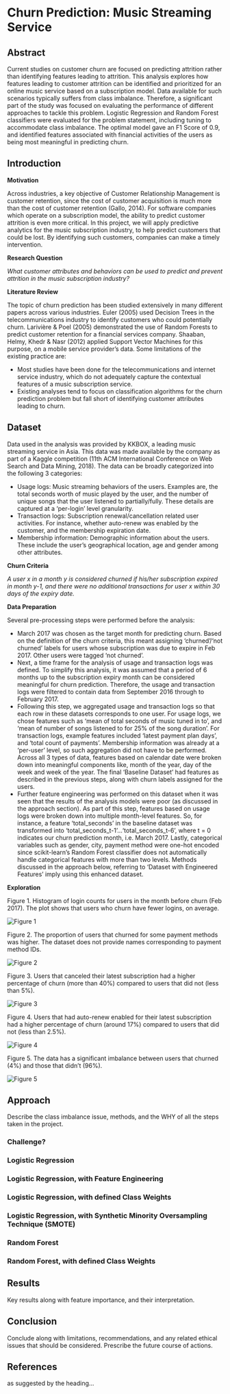 # Churn Prediction: Music Streaming Service

## Abstract

Current studies on customer churn are focused on predicting attrition rather than identifying features leading to attrition. This analysis explores how features leading to customer attrition can be identified and prioritized for an online music service based on a subscription model. Data available for such scenarios typically suffers from class imbalance. Therefore, a significant part of the study was focused on evaluating the performance of different approaches to tackle this problem. Logistic Regression and Random Forest classifiers were evaluated for the problem statement, including tuning to accommodate class imbalance. The optimal model gave an F1 Score of 0.9, and identified features associated with financial activities of the users as being most meaningful in predicting churn.

## Introduction

**Motivation**

Across industries, a key objective of Customer Relationship Management is customer retention, since the cost of customer acquisition is much more than the cost of customer retention (Gallo, 2014). For software companies which operate on a subscription model, the ability to predict customer attrition is even more critical. In this project, we will apply predictive analytics for the music subscription industry, to help predict customers that could be lost. By identifying such customers, companies can make a timely intervention.

**Research Question**

*What customer attributes and behaviors can be used to predict and prevent attrition in the music subscription industry?*

**Literature Review**

The topic of churn prediction has been studied extensively in many different papers across various industries. Euler (2005) used Decision Trees in the telecommunications industry to identify customers who could potentially churn. Larivière & Poel (2005) demonstrated the use of Random Forests to predict customer retention for a financial services company. Shaaban, Helmy, Khedr & Nasr (2012) applied Support Vector Machines for this purpose, on a mobile service provider’s data. Some limitations of the existing practice are:
  * Most studies have been done for the telecommunications and internet service industry, which do not adequately capture the contextual features of a music subscription service.
  * Existing analyses tend to focus on classification algorithms for the churn prediction problem but fall short of identifying customer attributes leading to churn.

## Dataset

Data used in the analysis was provided by KKBOX, a leading music streaming service in Asia. This data was made available by the company as part of a Kaggle competition (11th ACM International Conference on Web Search and Data Mining, 2018). The data can be broadly categorized into the following 3 categories:
  * Usage logs: Music streaming behaviors of the users. Examples are, the total seconds worth of music played by the user, and the number of unique songs that the user listened to partially/fully. These details are captured at a ‘per-login’ level granularity.
  * Transaction logs: Subscription renewal/cancellation related user activities. For instance, whether auto-renew was enabled by the customer, and the membership expiration date.
  * Membership information: Demographic information about the users. These include the user’s geographical location, age and gender among other attributes.

**Churn Criteria**

*A user x in a month y is considered churned if his/her subscription expired in month y-1, and there were no additional transactions for user x within 30 days of the expiry date.*

**Data Preparation**

Several pre-processing steps were performed before the analysis:
  * March 2017 was chosen as the target month for predicting churn. Based on the definition of the churn criteria, this meant assigning ‘churned’/‘not churned’ labels for users whose subscription was due to expire in Feb 2017. Other users were tagged ‘not churned’. 
  * Next, a time frame for the analysis of usage and transaction logs was defined. To simplify this analysis, it was assumed that a period of 6 months up to the subscription expiry month can be considered meaningful for churn prediction. Therefore, the usage and transaction logs were filtered to contain data from September 2016 through to February 2017.
  * Following this step, we aggregated usage and transaction logs so that each row in these datasets corresponds to one user. For usage logs, we chose features such as ‘mean of total seconds of music tuned in to’, and ‘mean of number of songs listened to for 25% of the song duration’. For transaction logs, example features included ‘latest payment plan days’, and ‘total count of payments’. Membership information was already at a ‘per-user’ level, so such aggregation did not have to be performed. Across all 3 types of data, features based on calendar date were broken down into meaningful components like, month of the year, day of the week and week of the year. The final ‘Baseline Dataset’ had features as described in the previous steps, along with churn labels assigned for the users.
  * Further feature engineering was performed on this dataset when it was seen that the results of the analysis models were poor (as discussed in the approach section). As part of this step, features based on usage logs were broken down into multiple month-level features. So, for instance, a feature ‘total_seconds’ in the baseline dataset was transformed into ‘total_seconds_t-1’…‘total_seconds_t-6’, where t = 0 indicates our churn prediction month, i.e. March 2017. Lastly, categorical variables such as gender, city, payment method were one-hot encoded since scikit-learn’s Random Forest classifier does not automatically handle categorical features with more than two levels. Methods discussed in the approach below, referring to ‘Dataset with Engineered Features’ imply using this enhanced dataset.
  
**Exploration**

Figure 1. Histogram of login counts for users in the month before churn (Feb 2017). The plot shows that users who churn have fewer logins, on average.

![Figure 1](./figures/1.png)

Figure 2. The proportion of users that churned for some payment methods was higher. The dataset does not provide names corresponding to payment method IDs.

![Figure 2](./figures/2.png)

Figure 3. Users that canceled their latest subscription had a higher percentage of churn (more than 40%) compared to users that did not (less than 5%).

![Figure 3](./figures/3.png)

Figure 4. Users that had auto-renew enabled for their latest subscription had a higher percentage of churn (around 17%) compared to users that did not (less than 2.5%).

![Figure 4](./figures/4.png)

Figure 5. The data has a significant imbalance between users that churned (4%) and those that didn’t (96%).

![Figure 5](./figures/5.png)

## Approach

Describe the class imbalance issue, methods, and the WHY of all the steps taken in the project.

### Challenge?

### Logistic Regression

### Logistic Regression, with Feature Engineering

### Logistic Regression, with defined Class Weights

### Logistic Regression, with Synthetic Minority Oversampling Technique (SMOTE)

### Random Forest

### Random Forest, with defined Class Weights

## Results

Key results along with feature importance, and their interpretation.

## Conclusion

Conclude along with limitations, recommendations, and any related ethical issues that should be considered. Prescribe the future course of actions.

## References

as suggested by the heading...
